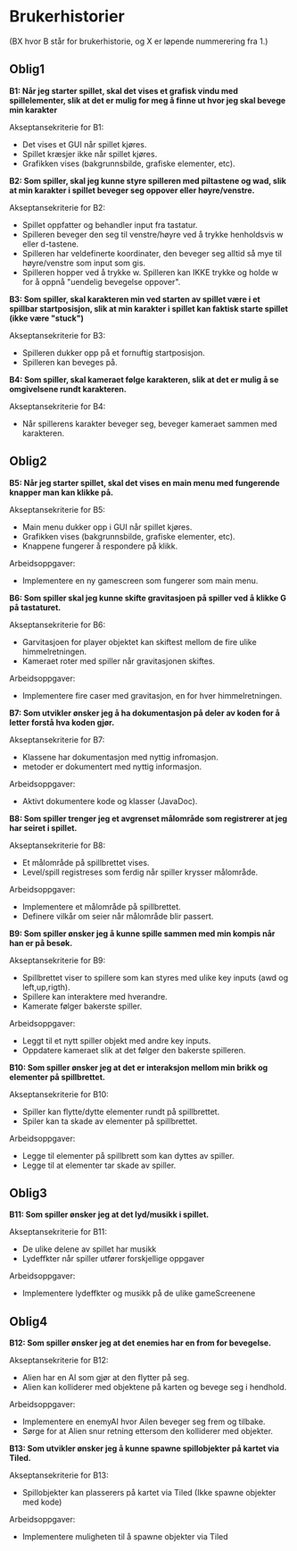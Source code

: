 # Brukerhistorier

(BX hvor B står for brukerhistorie, og X er løpende nummerering fra 1.)

## Oblig1

**B1: Når jeg starter spillet, skal det vises et grafisk vindu med spillelementer, slik at det er mulig for meg å finne ut hvor jeg skal bevege min karakter**

Akseptansekriterie for B1:

- Det vises et GUI når spillet kjøres.
- Spillet kræsjer ikke når spillet kjøres.
- Grafikken vises (bakgrunnsbilde, grafiske elementer, etc).


**B2: Som spiller, skal jeg kunne styre spilleren med piltastene og wad, slik at min karakter i spillet beveger seg oppover eller høyre/venstre.**

Akseptansekriterie for B2:

- Spillet oppfatter og behandler input fra tastatur.
- Spilleren beveger den seg til venstre/høyre ved å trykke henholdsvis w eller d-tastene.
- Spilleren har veldefinerte koordinater, den beveger seg alltid så mye til høyre/venstre som input som gis.
- Spilleren hopper ved å trykke w. Spilleren kan IKKE trykke og holde w for å oppnå "uendelig bevegelse oppover".

**B3: Som spiller, skal karakteren min ved starten av spillet være i et spillbar startposisjon, slik at min karakter i spillet kan faktisk starte spillet (ikke være "stuck")**

Akseptansekriterie for B3:
- Spilleren dukker opp på et fornuftig startposisjon.
- Spilleren kan beveges på.

**B4: Som spiller, skal kameraet følge karakteren, slik at det er mulig å se omgivelsene rundt karakteren.**

Akseptansekriterie for B4:
- Når spillerens karakter beveger seg, beveger kameraet sammen med karakteren.


## Oblig2

**B5: Når jeg starter spillet, skal det vises en main menu med fungerende knapper man kan klikke på.**

Akseptansekriterie for B5:
- Main menu dukker opp i GUI når spillet kjøres.
- Grafikken vises (bakgrunnsbilde, grafiske elementer, etc).
- Knappene fungerer å respondere på klikk.

Arbeidsoppgaver:
- Implementere en ny gamescreen som fungerer som main menu.

**B6: Som spiller skal jeg kunne skifte gravitasjoen på spiller ved å klikke G på tastaturet.**

Akseptansekriterie for B6:
- Garvitasjoen for player objektet kan skiftest mellom de fire ulike himmelretningen.
- Kameraet roter med spiller når gravitasjonen skiftes.

Arbeidsoppgaver:
- Implementere fire caser med gravitasjon, en for hver himmelretningen.

**B7: Som utvikler ønsker jeg å ha dokumentasjon på deler av koden for å letter forstå hva koden gjør.**

Akseptansekriterie for B7:
- Klassene har dokumentasjon med nyttig infromasjon. 
- metoder er dokumentert med nyttig informasjon.

Arbeidsoppgaver:
- Aktivt dokumentere kode og klasser (JavaDoc).

**B8: Som spiller trenger jeg et avgrenset målområde som registrerer at jeg har seiret i spillet.**

Akseptansekriterie for B8:
- Et målområde på spillbrettet vises.
- Level/spill registreses som ferdig når spiller krysser målområde.

Arbeidsoppgaver:
- Implementere et målområde på spillbrettet.
- Definere vilkår om seier når målområde blir passert.

**B9: Som spiller ønsker jeg å kunne spille sammen med min kompis når han er på besøk.**

Akseptansekriterie for B9:
- Spillbrettet viser to spillere som kan styres med ulike key inputs (awd og left,up,rigth).
- Spillere kan interaktere med hverandre.
- Kamerate følger bakerste spiller.

Arbeidsoppgaver:
- Leggt til et nytt spiller objekt med andre key inputs.
- Oppdatere kameraet slik at det følger den bakerste spilleren.

**B10: Som spiller ønsker jeg at det er interaksjon mellom min brikk og elementer på spillbrettet.**

Akseptansekriterie for B10:
- Spiller kan flytte/dytte elementer rundt på spillbrettet.
- Spiler kan ta skade av elementer på spillbrettet.

Arbeidsoppgaver:
- Legge til elementer på spillbrett som kan dyttes av spiller.
- Legge til at elementer tar skade av spiller.  

## Oblig3  

**B11: Som spiller ønsker jeg at det lyd/musikk i spillet.**

Akseptansekriterie for B11:  
- De ulike delene av spillet har musikk
- Lydeffkter når spiller utfører forskjellige oppgaver

Arbeidsoppgaver: 
- Implementere lydeffkter og musikk på de ulike gameScreenene

## Oblig4  

**B12: Som spiller ønsker jeg at det enemies har en from for bevegelse.**

Akseptansekriterie for B12:  
- Alien har en AI som gjør at den flytter på seg.  
- Alien kan kolliderer med objektene på karten og bevege seg i hendhold. 

Arbeidsoppgaver: 
- Implementere en enemyAI hvor Ailen beveger seg frem og tilbake.
- Sørge for at Alien snur retning ettersom den kolliderer med objekter.

**B13: Som utvikler ønsker jeg å kunne spawne spillobjekter på kartet via Tiled.**

Akseptansekriterie for B13:  
- Spillobjekter kan plasserers på kartet via Tiled (Ikke spawne objekter med kode)

Arbeidsoppgaver: 
- Implementere muligheten til å spawne objekter via Tiled
